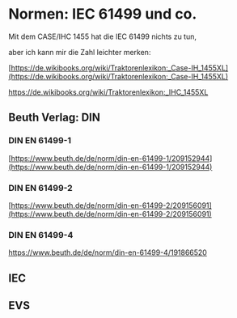 # Normen: IEC 61499 und co.

Mit dem CASE/IHC 1455 hat die IEC 61499 nichts zu tun, 

aber ich kann mir die Zahl leichter merken:

[https://de.wikibooks.org/wiki/Traktorenlexikon:_Case-IH_1455XL](https://de.wikibooks.org/wiki/Traktorenlexikon:_Case-IH_1455XL)

https://de.wikibooks.org/wiki/Traktorenlexikon:_IHC_1455XL

## Beuth Verlag: DIN

### DIN EN 61499-1

[https://www.beuth.de/de/norm/din-en-61499-1/209152944](https://www.beuth.de/de/norm/din-en-61499-1/209152944)

### DIN EN 61499-2

[https://www.beuth.de/de/norm/din-en-61499-2/209156091](https://www.beuth.de/de/norm/din-en-61499-2/209156091)

### DIN EN 61499-4

https://www.beuth.de/de/norm/din-en-61499-4/191866520

## IEC

## EVS
